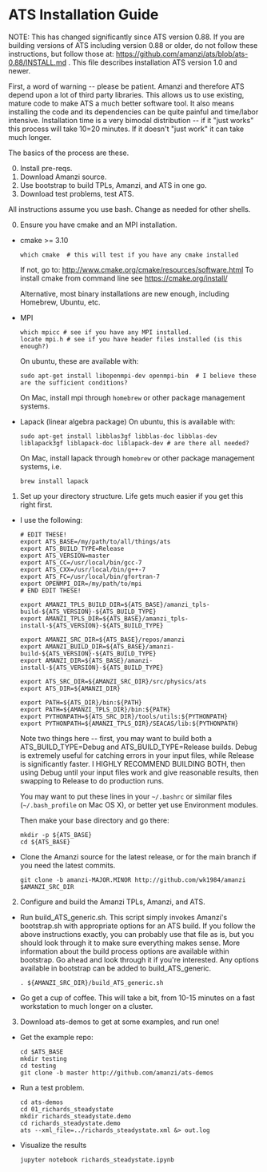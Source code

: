 ATS Installation Guide
==================================

NOTE: This has changed significantly since ATS version 0.88.  If you are building versions of ATS including version 0.88 or older, do not follow these instructions, but follow those at: https://github.com/amanzi/ats/blob/ats-0.88/INSTALL.md .  This file describes installation ATS version 1.0 and newer.

First, a word of warning -- please be patient.  Amanzi and therefore ATS depend upon a lot of third party libraries.  This allows us to use existing, mature code to make ATS a much better software tool.  It also means installing the code and its dependencies can be quite painful and time/labor intensive.  Installation time is a very bimodal distribution -- if it "just works" this process will take 10=20 minutes.  If it doesn't "just work" it can take much longer.

The basics of the process are these.

0. Install pre-reqs.
1. Download Amanzi source.
2. Use bootstrap to build TPLs, Amanzi, and ATS in one go.
3. Download test problems, test ATS.

All instructions assume you use bash.  Change as needed for other shells.

0. Ensure you have cmake and an MPI installation.

  * cmake >= 3.10
    ```
    which cmake  # this will test if you have any cmake installed
    ``` 
    If not, go to: http://www.cmake.org/cmake/resources/software.html
    To install cmake from command line see https://cmake.org/install/
    
    Alternative, most binary installations are new enough, including Homebrew, Ubuntu, etc.
    
  * MPI
    ```
    which mpicc # see if you have any MPI installed.
    locate mpi.h # see if you have header files installed (is this enough?)
    ```
    On ubuntu, these are available with:
    ```
    sudo apt-get install libopenmpi-dev openmpi-bin  # I believe these are the sufficient conditions?
    ```
    On Mac, install mpi through ```homebrew``` or other package management systems.
    
  * Lapack (linear algebra package)
    On ubuntu, this is available with:
    ```
    sudo apt-get install libblas3gf libblas-doc libblas-dev liblapack3gf liblapack-doc liblapack-dev # are there all needed?
    ```
    On Mac, install lapack through ```homebrew``` or other package management systems, i.e.
    ```
    brew install lapack
    ```


1. Set up your directory structure.  Life gets much easier if you get this right first.

  * I use the following:
    ```
    # EDIT THESE!
    export ATS_BASE=/my/path/to/all/things/ats
    export ATS_BUILD_TYPE=Release
    export ATS_VERSION=master
    export ATS_CC=/usr/local/bin/gcc-7
    export ATS_CXX=/usr/local/bin/g++-7
    export ATS_FC=/usr/local/bin/gfortran-7
    export OPENMPI_DIR=/my/path/to/mpi
    # END EDIT THESE!

    export AMANZI_TPLS_BUILD_DIR=${ATS_BASE}/amanzi_tpls-build-${ATS_VERSION}-${ATS_BUILD_TYPE}
    export AMANZI_TPLS_DIR=${ATS_BASE}/amanzi_tpls-install-${ATS_VERSION}-${ATS_BUILD_TYPE}

    export AMANZI_SRC_DIR=${ATS_BASE}/repos/amanzi
    export AMANZI_BUILD_DIR=${ATS_BASE}/amanzi-build-${ATS_VERSION}-${ATS_BUILD_TYPE}
    export AMANZI_DIR=${ATS_BASE}/amanzi-install-${ATS_VERSION}-${ATS_BUILD_TYPE}

    export ATS_SRC_DIR=${AMANZI_SRC_DIR}/src/physics/ats
    export ATS_DIR=${AMANZI_DIR}

    export PATH=${ATS_DIR}/bin:${PATH}
    export PATH=${AMANZI_TPLS_DIR}/bin:${PATH}
    export PYTHONPATH=${ATS_SRC_DIR}/tools/utils:${PYTHONPATH}
    export PYTHONPATH=${AMANZI_TPLS_DIR}/SEACAS/lib:${PYTHONPATH}
    ```    

    Note two things here -- first, you may want to build both a ATS_BUILD_TYPE=Debug and ATS_BUILD_TYPE=Release builds.  Debug is extremely useful for catching errors in your input files, while Release is significantly faster.  I HIGHLY RECOMMEND BUILDING BOTH, then using Debug until your input files work and give reasonable results, then swapping to Release to do production runs.

    You may want to put these lines in your `~/.bashrc` or similar files (`~/.bash_profile` on Mac OS X), or better yet use Environment modules.

    Then make your base directory and go there:
    ```
    mkdir -p ${ATS_BASE}
    cd ${ATS_BASE}
    ```

  * Clone the Amanzi source for the latest release, or for the main branch if you need the latest commits.
    ```
    git clone -b amanzi-MAJOR.MINOR http://github.com/wk1984/amanzi $AMANZI_SRC_DIR
    ```

2. Configure and build the Amanzi TPLs, Amanzi, and ATS.

  * Run build_ATS_generic.sh. This script simply invokes Amanzi's bootstrap.sh with appropriate options for an ATS build. If you follow the above instructions exactly, you can probably use that file as is, but you should look through it to make sure everything makes sense. More information about the build process options are available within bootstrap. Go ahead and look through it if you're interested. Any options available in bootstrap can be added to build_ATS_generic.
    ```
    . ${AMANZI_SRC_DIR}/build_ATS_generic.sh
    ```

  * Go get a cup of coffee.  This will take a bit, from 10-15 minutes on a fast workstation to much longer on a cluster.

3. Download ats-demos to get at some examples, and run one!

  * Get the example repo:
    ```
    cd $ATS_BASE
    mkdir testing
    cd testing
    git clone -b master http://github.com/amanzi/ats-demos
    ```

  * Run a test problem.
    ```
    cd ats-demos
    cd 01_richards_steadystate
    mkdir richards_steadystate.demo
    cd richards_steadystate.demo
    ats --xml_file=../richards_steadystate.xml &> out.log
    ```

  * Visualize the results
    ```  
    jupyter notebook richards_steadystate.ipynb
    ```
   
